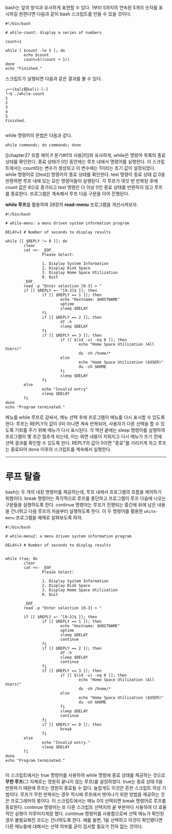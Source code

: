 bash는 앞의 방식과 유사하게 표현할 수 있다. 1부터 5까지의 연속된 5개의 숫자를 표시하길 원한다면 다음과 같이 bash 스크립트를 만들 수 있을 것이다.

```shell
#!/bin/bash

# while-count: display a series of numbers

count=1

while [ $count -le 5 ]; do
        echo $count
        count=$((count + 1))
done
echo "Finished."

```

스크립트가 실행되면 다음과 같은 결과를 볼 수 있다.

```shell
┌──(kali㉿kali)-[~]
└─$ ./while-count
1
2
3
4
5
Finished.
          
```

while 명령어의 문법은 다음과 같다.

`while commands; do commands; done`

[[chapter27 흐름 제어 if 분기#if의 사용|if]]와 유사하게, while은 명령어 목록의 종료 상태를 확인한다. 종료 상태가 0인 동안에는 루프 내에서 명령어를 실행한다. 이 스크립트에서는 count라는 변수가 생성되고 이 변수에는 1이라는 초기 값이 설정되었다. while 명령어로 [[test]] 명령어의 종료 상태를 확인한다. test 명령이 종료 상태 값 0을 반환하면 루프 내에 있는 모든 명령어들이 실행된다. 각 루프가 여섯 번 반복된 후에 count 값은 6으로 증가되고 test 명령은 더 이상 0인 종료 상태를 반환하지 않고 루프를 종료한다. 프로그램은 계속해서 루프 다음 구문을 이어 진행된다.

**while 루프**를 활용하여 28장의 **read-menu** 프로그램을 개선시켜보자.

```shell
#!/bin/bash

# while-menu: a menu driven system information program

DELAY=3 # Number of seconds to display results

while [[ $REPLY != 0 ]]; do
        clear
        cat <<- _EOF_
                Please Select:

                1. Display System Information
                2. Display Disk Space
                3. Display Home Space Utilization
                0. Quit
        _EOF_
        read -p "Enter selection [0-3] > "
        if [[ $REPLY =~ ^[0-3]$ ]]; then
                if [[ $REPLY == 1 ]]; then
                        echo "Hostname: $HOSTNAME"
                        uptime
                        sleep $DELAY
                fi
                if [[ $REPLY == 2 ]]; then
                        df -h
                        sleep $DELAY
                fi
                if [[ $REPLY == 3 ]]; then
                        if [[ $(id -u) -eq 0 ]]; then
                                echo "Home Space Utilization (All Users)"
                                du -sh /home/*
                        else
                                echo "Home Space Utilization ($USER)"
                                du -sh $HOME
                        fi
                        sleep $DELAY
                fi
        else
                echo "Invalid entry"
                sleep $DELAY
        fi
done
echo "Program terminated."

```

메뉴를 while 루프로 감싸서, 메뉴 선택 후에 프로그램이 메뉴를 다시 표시할 수 있도록 한다. 루프는 REPLY의 값이 0이 아니면 계속 반복되어, 사용자가 다른 선택을 할 수 있도록 기회를 주기 위해 메뉴가 다시 표시된다. 각 액션 끝에는 sleep 명령어를 실행하여 프로그램이 몇 초간 멈추게 되는데, 이는 화면 내용이 지워지고 다시 메뉴가 뜨기 전에 선택 결과를 확인할 수 있도록 한다. REPLY의 값이 0이면 "종료"를 가리키게 하고 루프는 종료되어 done 이후의 스크립트를 계속해서 실행한다.

---
# 루프 탈출


bash는 두 개의 내장 명령어를 제공하는데, 루프 내에서 프로그램의 흐름을 제어하기 위함이다. break 명령어는 즉각적으로 루프를 중단하고 프로그램이 루프 다음에 나오는 구문들을 실행하도록 한다. continue 명령어는 루프가 진행되는 중간에 뒤에 남은 내용을 건너뛰고 다음 루프의 처음부터 실행하도록 한다. 이 두 명령어를 활용한 `white-menu` 프로그램을 예제로 살펴보도록 하자.

```shell
#!/bin/bash

# while-menu2: a menu driven system information program

DELAY=3 # Number of seconds to display results


while true; do
        clear
        cat <<- _EOF_
                Please Select:

                1. Display System Information
                2. Display Disk Space
                3. Display Home Space Utilization
                0. Quit

        _EOF_
		read -p "Enter selection [0-3] > "

        if [[ $REPLY =~ ^[0-3]$ ]]; then
                if [[ $REPLY == 1 ]]; then
                        echo "Hostname: $HOSTNAME"
                        uptime
                        sleep $DELAY
                        continue
                fi
                if [[ $REPLY == 2 ]]; then
                        df -h
                        sleep $DELAY
                        continue
                fi
                if [[ $REPLY == 3 ]]; then
                        if [[ $(id -u) -eq 0 ]]; then
                                echo "Home Space Utilization (All Users)"
                                du -sh /home/*
                        else
                                echo "Home Space Utilization ($USER)"
                                du -sh $HOME
                        fi
                        sleep $DELAY
                        continue
                fi
                if [[ $REPLY == 0 ]]; then
                        break
                fi
        else
                echo "Invalid entry."
                sleep $DELAY
        fi
done
echo "Program terminated."
                           
```

이 스크립트에서는 true 명령어를 사용하여 while 명령에 종료 상태를 제공하는 것으로 **무한 루프**(그 자체로는 영원히 끝나지 않는 루프)를 설정하였다. true는 종료 상태 0을 반환하기 때문에 루프는 영원히 종료될 수 없다. 놀랍게도 이것은 흔한 스크립트 작성 기법이다. 루프가 무한 반복되는 경우 적시에 루프에서 벗어나기 위한 방법을 제공하는 것은 프로그래머의 몫이다. 이 스크립트에서는 메뉴 0이 선택되면 break 명령어로 루프를 종료한다. continue 명령어는 또 다른 스크립트 선택지의 끝 부분마다 사용하여 더 효율적인 실행이 이루어지게끔 했다. continue 명령어를 사용함으로써 선택 메뉴가 확인된 경우 불필요해진 코드는 건너뛰도록 한다. 예를 들면, 1을 선택하고 이것이 확인됐다면 다른 메뉴들에 대해서는 선택 여부를 굳이 검사할 필요가 전혀 없는 것이다.

